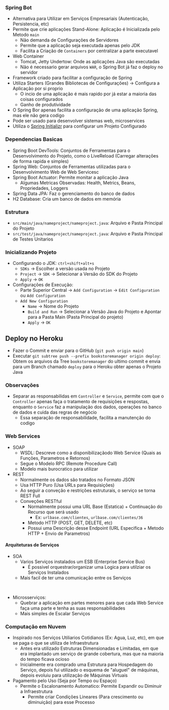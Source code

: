 ### Spring Bot

- Alternativa para Utilizar em Serviços Empresariais (Autenticação, Persistencia, etc)
- Permite que crie aplicações Stand-Alone: Aplicação é Inicializada pelo Metodo ``main``
    - Não demanda de Configurações de Servidores
    - Permite que a aplicação seja executada apenas pelo JDK
    - Facilita a Criação de ``Containers`` por centralizar a parte executavel
- Web Container
    - Tomcat, Jetty Undertow: Onde as aplicações Java são executadas
    - Não é necessario gerar arquivos ``WAR``, o Spring Bot já faz o deploy no servidor
- Framework criado para facilitar a configuração de Spring
- Utiliza Starters (Grandes Bibliotecas de Configurações) → Configura a Aplicação por si proprio
    - O incio de uma aplicação é mais rapido por já estar a maioria das coisas configurados
    - Ganho de produtividade
- O Spring Bor apenas facilita a configuração de uma aplicação Spring, mas ele não gera codigo
- Pode ser usado para desenvolver sistemas web, microservices
- Utiliza o [Spring Initializr](https://start.spring.io) para configurar um Projeto Configurado

### Dependencias Basicas

- Spring Boot DevTools: Conjuntos de Ferramentas para o Desenvolvimento do Projeto, como o LiveReload (Carregar
  alterações de forma rapida e simples)
- Spring Web: Conjuntos de Ferramentas utilizadas para o Desenvolvimento Web de Web Servicesc
- Spring Boot Actuator: Permite monitar a aplicação Java
    - Algumas Metricas Observadas: Health, Metrics, Beans, Propriedades, Loggers
- Spring Data JPA: Faz o gerenciamento do banco de dados
- H2 Database: Cria um banco de dados em memória

### Estrutura

- ``src/main/java/nameproject/nameproject.java``: Arquivo e Pasta Principal do Projeto
- ``src/test/java/nameproject/nameproject.java``: Arquivo e Pasta Principal de Testes Unitarios

### Inicializando Projeto

- Configurando o JDK: ``ctrl+shift+alt+s``
    - ``SDKs`` -> Escolher a versão usada no Projeto
    - ``Project`` -> ``SDK`` -> Selecionar a Versão do SDK do Projeto
    - ``Apply`` -> ``OK``
- Configurações de Execução:
    - Parte Superior Central -> ``Add Configuration`` -> ``Edit Configuration`` ou ``Add Configuration``
    - ``Add New Configuration``
        - ``Name`` -> Nome do Projeto
        - ``Build and Run`` -> Selecionar a Versão Java do Projeto e Apontar para a Pasta Main (Pasta Principal do
          projeto)
        - ``Apply`` -> ``OK``

## Deploy no Heroku

- Fazer o Commit e enviar para o GitHub (``git push origin main``)
- Executar ``git subtree push --prefix bookstoremanager origin deploy``: Obtem os arquivos da Tree ``bookstoremanager``
  do ultimo commit e envia para um Branch chamado ``deploy`` para o Heroku obter apenas o Projeto Java

### Observações

- Separar as responsabilidas em ``Controller`` e ``Service``, permite com que o ``Controller`` apenas faça o tratamento
  de requisições e respostas, enquanto o ``Service`` faz a manipulação dos dados, operações no banco de dados e cuida
  das regras de negócio
    - Essa separação de responsabilidade, facilita a manutenção do codigo

### Web Services

- SOAP
    - WSDL: Descreve como a disponibilizaçãodo Web Service (Quais as Funções, Parametros e Retornos)
    - Segue o Modelo RPC (Remote Procedure Call)
    - Modelo mais burocratico para utilizar
- REST
    - Normalmente os dados são tratados no Formato JSON
    - Usa HTTP Puro (Usa URLs para Requisições)
    - Ao seguir a conveção e restrições estruturais, o serviço se torna REST Full
    - Conveções RESTful
        - Normalmente possui uma URL Base (Estatica) + Continuação do Recurso que será usado
            - Ex: ``urlbase.com/clientes``, ``urlbase.com/clientes/36``
        - Metodo HTTP (POST, GET, DELETE, etc)
        - Possui uma Descrição desse Endpoint (URL Especifica + Metodo HTTP + Envio de Parametros)

#### Arquiteturas de Serviços

- SOA
    - Varios Serviços instalados um ESB (Enterprise Service Bus)
        - É possivel orquestrar/organizar uma Logica para utilziar os Serviços Instalados
    - Mais facil de ter uma comunicação entre os Serviços

<br/>

- Microsserviços:
    - Quebrar a aplicação em partes menores para que cada Web Service faça uma parte e tenha as suas responsabilidades
    - Mais simples de Escalar Serviços

### Computação em Nuvem

- Inspirado nos Serviços Utiliarios Cotidianos (Ex: Agua, Luz, etc), em que se paga o que se utiliza de Infraestrutura
    - Antes era utilizado Estruturas Dimensionadas e Limitadas, em que era implantado um serviço de grande cobertura,
      mas que na maioria do tempo ficava ocioso
    - Inicialmente era comprado uma Estrutura para Hospedagem do Serviço, depois fui utilizado o esquema de "aluguel" de
      máquinas, depois evoluiu para utilização de Máquinas Virtuais
- Pagamento pelo Uso (Seja por Tempo ou Espaço)
    - Permite o Escalonamento Automatico: Permite Expandir ou Diminuir a Infraestrutura
        - Permite criar Condições Lineares (Para crescimento ou diminuição) para esse Processo
